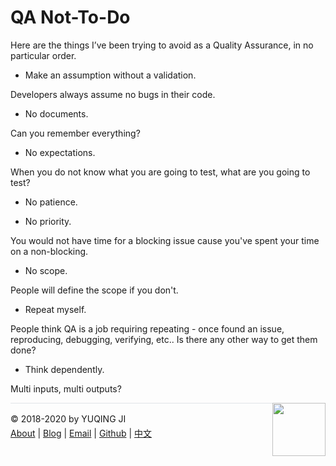 # QA Not-To-Do

Here are the things I’ve been trying to avoid as a Quality Assurance, in no particular order.

- Make an assumption without a validation. 

Developers always assume no bugs in their code.

- No documents. 

Can you remember everything?

- No expectations. 

When you do not know what you are going to test, what are you going to test?

- No patience.

- No priority.

You would not have time for a blocking issue cause you've spent your time on a non-blocking.

- No scope. 

People will define the scope if you don't.

- Repeat myself. 

People think QA is a job requiring repeating - once found an issue, reproducing, debugging, verifying, etc.. Is there any other way to get them done?

- Think dependently. 

Multi inputs, multi outputs?

<div><a href="https://vjyq.github.io/daily"><img src="https://github.com/vjyq/vjyq.github.io/blob/master/avatar.png?raw=true" style="float:right;width:85px;height:85px"/></a></div><div style="border-top:1px solid #e1e4e8;padding-top:16px"></div>
<div>© 2018-2020 by YUQING JI</div>
<div style="padding-top:0.3em"><a href="https://vjyq.github.io/en/about">About</a> | <a href="https://vjyq.github.io/">Blog</a> | <a href="mailto:yuqing.ji@outlook.com">Email</a> | <a href="https://github.com/vjyq">Github</a> | <a href="https://vjyq.github.io/zh">中文</a></div>